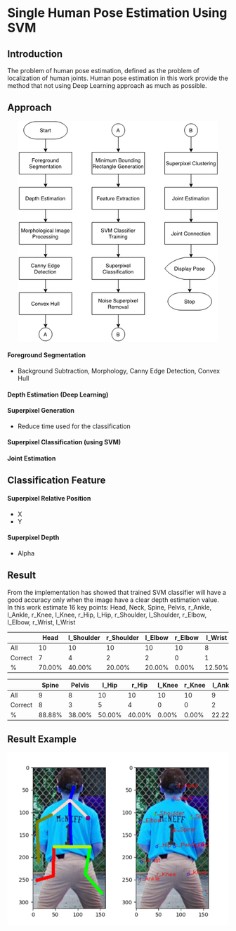 # Single Human Pose Estimation Using SVM
## Introduction
The problem of human pose estimation, defined as the problem of localization of human joints. 
Human pose estimation in this work provide the method that not using Deep Learning approach as much as possible.

## Approach
<p align="center">
  <img src="https://raw.githubusercontent.com/MajorTom3K1M/CV_PoseEstimation/master/example/pic1.png">
</p>

#### Foreground Segmentation
- Background Subtraction, Morphology, Canny Edge Detection, Convex Hull
#### Depth Estimation (Deep Learning)
#### Superpixel Generation
- Reduce time used for the classification
#### Superpixel Classification (using SVM)
#### Joint Estimation

## Classification Feature
#### Superpixel Relative Position
- X
- Y
#### Superpixel Depth
- Alpha

## Result
From the implementation has showed that trained SVM classifier will have a good accuracy 
only when the image have a clear depth estimation value.<br/>
In this work estimate 16 key points: Head, Neck, Spine, Pelvis, r_Ankle, l_Ankle, r_Knee, l_Knee, r_Hip, l_Hip, r_Shoulder,
l_Shoulder, r_Elbow, l_Elbow, r_Wrist, l_Wrist

|          |  Head  | l_Shoulder | r_Shoulder | l_Elbow  | r_Elbow | l_Wrist | r_Wrist | Neck   |
| -------- | ------ | ---------- | ---------- | -------- | ------- | ------- | ------- | ------ |
| All      | 10     | 10         | 10         | 10       | 10      | 8       | 9       | 9      |
| Correct  | 7      | 4          | 2          | 2        | 0       | 1       | 1       | 4      |
| %        | 70.00% | 40.00%     | 20.00%     | 20.00%   | 0.00%   | 12.50%  | 11.11%  | 44.44% |

|          |  Spine  | Pelvis | l_Hip  | r_Hip  | l_Knee  | r_Knee  | l_Ankle | r_Ankle |
| -------- | ------- | ------ | ------ | ------ | ------- | ------- | ------- | ------- |
| All      | 9       | 8      | 10     | 10     | 10      | 10      | 9       | 8       |
| Correct  | 8       | 3      | 5      | 4      | 0       | 0       | 2       | 2       |
| %        | 88.88%  | 38.00% | 50.00% | 40.00% | 0.00%   | 0.00%   | 22.22%  | 25.00%  |

## Result Example
<p align="center">
  <img src="https://raw.githubusercontent.com/MajorTom3K1M/CV_PoseEstimation/master/example/pic2.png">
</p>

